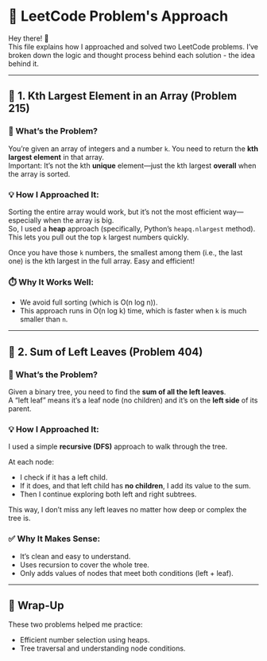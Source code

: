 # 📘 LeetCode Problem's Approach

Hey there! 👋  
This file explains how I approached and solved two LeetCode problems. I’ve broken down the logic and thought process behind each solution - the idea behind it.

---

## 🔸 1. Kth Largest Element in an Array (Problem 215)

### 🧠 What’s the Problem?
You’re given an array of integers and a number `k`. You need to return the **kth largest element** in that array.  
Important: It’s not the kth **unique** element—just the kth largest **overall** when the array is sorted.

### 💡 How I Approached It:
Sorting the entire array would work, but it’s not the most efficient way—especially when the array is big.  
So, I used a **heap** approach (specifically, Python’s `heapq.nlargest` method). This lets you pull out the top `k` largest numbers quickly.

Once you have those `k` numbers, the smallest among them (i.e., the last one) is the kth largest in the full array. Easy and efficient!

### ⏱️ Why It Works Well:
- We avoid full sorting (which is O(n log n)).
- This approach runs in O(n log k) time, which is faster when `k` is much smaller than `n`.

---

## 🔹 2. Sum of Left Leaves (Problem 404)

### 🧠 What’s the Problem?
Given a binary tree, you need to find the **sum of all the left leaves**.  
A “left leaf” means it’s a leaf node (no children) and it’s on the **left side** of its parent.

### 💡 How I Approached It:
I used a simple **recursive (DFS)** approach to walk through the tree.

At each node:
- I check if it has a left child.
- If it does, and that left child has **no children**, I add its value to the sum.
- Then I continue exploring both left and right subtrees.

This way, I don’t miss any left leaves no matter how deep or complex the tree is.

### ✅ Why It Makes Sense:
- It’s clean and easy to understand.
- Uses recursion to cover the whole tree.
- Only adds values of nodes that meet both conditions (left + leaf).

---

## 🚀 Wrap-Up

These two problems helped me practice:
- Efficient number selection using heaps.
- Tree traversal and understanding node conditions.
